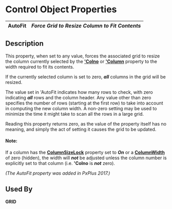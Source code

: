 # Control Object Properties

**AutoFit** |  **_Force Grid to Resize Column to Fit Contents_**  
---|---  
  
## Description

This property, when set to any value, forces the associated grid to resize the column currently selected by the **['Colno](colno.md)** or **['Column](column.md)** property to the width required to fit its contents.

If the currently selected column is set to zero, **_all_** columns in the grid will be resized.

The value set in 'AutoFit indicates how many rows to check, with zero indicating **_all_** rows and the column header. Any value other than zero specifies the number of rows (starting at the first row) to take into account in computing the new column width. A non-zero setting may be used to minimize the time it might take to scan all the rows in a large grid.

Reading this property returns zero, as the value of the property itself has no meaning, and simply the act of setting it causes the grid to be updated.

#### **Note:**  
If a column has the **[ColumnSizeLock](columnsizelock.md)** property set to **_On_** or a **[ColumnWidth](columnwidth.md)** of zero (hidden), the width will **_not_** be adjusted unless the column number is explicitly set to that column (i.e. **'Colno** is **_not_** zero).

_(The AutoFit property was added in PxPlus 2017.)_

## Used By

**GRID**
